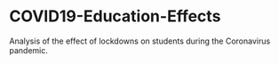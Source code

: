 # COVID19-Education-Effects
Analysis of the effect of lockdowns on students during the Coronavirus pandemic.
